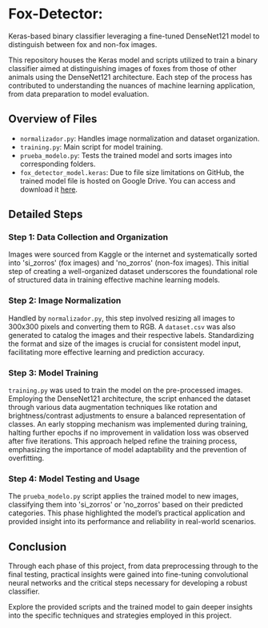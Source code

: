 # Fox-Detector:
Keras-based binary classifier leveraging a fine-tuned DenseNet121 model to distinguish between fox and non-fox images.

This repository houses the Keras model and scripts utilized to train a binary classifier aimed at distinguishing images of foxes from those of other animals using the DenseNet121 architecture. Each step of the process has contributed to understanding the nuances of machine learning application, from data preparation to model evaluation.

## Overview of Files
- `normalizador.py`: Handles image normalization and dataset organization.
- `training.py`: Main script for model training.
- `prueba_modelo.py`: Tests the trained model and sorts images into corresponding folders.
- `fox_detector_model.keras`: Due to file size limitations on GitHub, the trained model file is hosted on Google Drive. You can access and download it [here](https://drive.google.com/file/d/1IpDU7fCJNW0iV9jDn4H6YxVE9f7hwKdY/view?usp=sharing).


## Detailed Steps

### Step 1: Data Collection and Organization
Images were sourced from Kaggle or the internet and systematically sorted into 'si_zorros' (fox images) and 'no_zorros' (non-fox images). This initial step of creating a well-organized dataset underscores the foundational role of structured data in training effective machine learning models.

### Step 2: Image Normalization
Handled by `normalizador.py`, this step involved resizing all images to 300x300 pixels and converting them to RGB. A `dataset.csv` was also generated to catalog the images and their respective labels. Standardizing the format and size of the images is crucial for consistent model input, facilitating more effective learning and prediction accuracy.

### Step 3: Model Training
`training.py` was used to train the model on the pre-processed images. Employing the DenseNet121 architecture, the script enhanced the dataset through various data augmentation techniques like rotation and brightness/contrast adjustments to ensure a balanced representation of classes. An early stopping mechanism was implemented during training, halting further epochs if no improvement in validation loss was observed after five iterations. This approach helped refine the training process, emphasizing the importance of model adaptability and the prevention of overfitting.

### Step 4: Model Testing and Usage
The `prueba_modelo.py` script applies the trained model to new images, classifying them into 'si_zorros' or 'no_zorros' based on their predicted categories. This phase highlighted the model’s practical application and provided insight into its performance and reliability in real-world scenarios.

## Conclusion
Through each phase of this project, from data preprocessing through to the final testing, practical insights were gained into fine-tuning convolutional neural networks and the critical steps necessary for developing a robust classifier.

Explore the provided scripts and the trained model to gain deeper insights into the specific techniques and strategies employed in this project.
